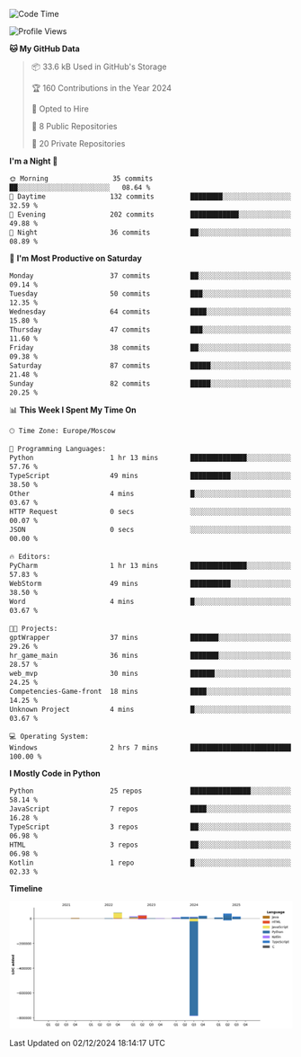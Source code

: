 <!--START_SECTION:waka-->
![Code Time](http://img.shields.io/badge/Code%20Time-555%20hrs%2029%20mins-blue)

![Profile Views](http://img.shields.io/badge/Profile%20Views-3-blue)

**🐱 My GitHub Data** 

> 📦 33.6 kB Used in GitHub's Storage 
 > 
> 🏆 160 Contributions in the Year 2024
 > 
> 💼 Opted to Hire
 > 
> 📜 8 Public Repositories 
 > 
> 🔑 20 Private Repositories 
 > 
**I'm a Night 🦉** 

```text
🌞 Morning                35 commits          ██░░░░░░░░░░░░░░░░░░░░░░░   08.64 % 
🌆 Daytime                132 commits         ████████░░░░░░░░░░░░░░░░░   32.59 % 
🌃 Evening                202 commits         ████████████░░░░░░░░░░░░░   49.88 % 
🌙 Night                  36 commits          ██░░░░░░░░░░░░░░░░░░░░░░░   08.89 % 
```
📅 **I'm Most Productive on Saturday** 

```text
Monday                   37 commits          ██░░░░░░░░░░░░░░░░░░░░░░░   09.14 % 
Tuesday                  50 commits          ███░░░░░░░░░░░░░░░░░░░░░░   12.35 % 
Wednesday                64 commits          ████░░░░░░░░░░░░░░░░░░░░░   15.80 % 
Thursday                 47 commits          ███░░░░░░░░░░░░░░░░░░░░░░   11.60 % 
Friday                   38 commits          ██░░░░░░░░░░░░░░░░░░░░░░░   09.38 % 
Saturday                 87 commits          █████░░░░░░░░░░░░░░░░░░░░   21.48 % 
Sunday                   82 commits          █████░░░░░░░░░░░░░░░░░░░░   20.25 % 
```


📊 **This Week I Spent My Time On** 

```text
🕑︎ Time Zone: Europe/Moscow

💬 Programming Languages: 
Python                   1 hr 13 mins        ██████████████░░░░░░░░░░░   57.76 % 
TypeScript               49 mins             ██████████░░░░░░░░░░░░░░░   38.50 % 
Other                    4 mins              █░░░░░░░░░░░░░░░░░░░░░░░░   03.67 % 
HTTP Request             0 secs              ░░░░░░░░░░░░░░░░░░░░░░░░░   00.07 % 
JSON                     0 secs              ░░░░░░░░░░░░░░░░░░░░░░░░░   00.00 % 

🔥 Editors: 
PyCharm                  1 hr 13 mins        ██████████████░░░░░░░░░░░   57.83 % 
WebStorm                 49 mins             ██████████░░░░░░░░░░░░░░░   38.50 % 
Word                     4 mins              █░░░░░░░░░░░░░░░░░░░░░░░░   03.67 % 

🐱‍💻 Projects: 
gptWrapper               37 mins             ███████░░░░░░░░░░░░░░░░░░   29.26 % 
hr_game_main             36 mins             ███████░░░░░░░░░░░░░░░░░░   28.57 % 
web_mvp                  30 mins             ██████░░░░░░░░░░░░░░░░░░░   24.25 % 
Competencies-Game-front  18 mins             ████░░░░░░░░░░░░░░░░░░░░░   14.25 % 
Unknown Project          4 mins              █░░░░░░░░░░░░░░░░░░░░░░░░   03.67 % 

💻 Operating System: 
Windows                  2 hrs 7 mins        █████████████████████████   100.00 % 
```

**I Mostly Code in Python** 

```text
Python                   25 repos            ███████████████░░░░░░░░░░   58.14 % 
JavaScript               7 repos             ████░░░░░░░░░░░░░░░░░░░░░   16.28 % 
TypeScript               3 repos             ██░░░░░░░░░░░░░░░░░░░░░░░   06.98 % 
HTML                     3 repos             ██░░░░░░░░░░░░░░░░░░░░░░░   06.98 % 
Kotlin                   1 repo              █░░░░░░░░░░░░░░░░░░░░░░░░   02.33 % 
```



**Timeline**

![Lines of Code chart](https://raw.githubusercontent.com/adlemx/adlemx/main/assets/bar_graph.png)


 Last Updated on 02/12/2024 18:14:17 UTC
<!--END_SECTION:waka-->
